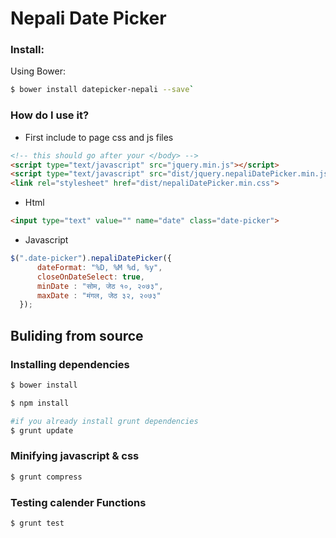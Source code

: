 # Nepali Date Picker

### Install:

Using Bower: 
``` bash
$ bower install datepicker-nepali --save`
```

### How do I use it?
- First include to page css and js files
``` html
<!-- this should go after your </body> -->
<script type="text/javascript" src="jquery.min.js"></script>
<script type="text/javascript" src="dist/jquery.nepaliDatePicker.min.js"></script>
<link rel="stylesheet" href="dist/nepaliDatePicker.min.css">
```
- Html
``` html
<input type="text" value="" name="date" class="date-picker">
```
- Javascript
``` javascript
$(".date-picker").nepaliDatePicker({
      dateFormat: "%D, %M %d, %y",
      closeOnDateSelect: true,
      minDate : "सोम, जेठ १०, २०७३",
      maxDate : "मंगल, जेठ ३२, २०७३"
  });
```

## Buliding from source

### Installing dependencies
``` bash
$ bower install

$ npm install

#if you already install grunt dependencies
$ grunt update
```
 
 ### Minifying javascript & css
 ``` bash
 $ grunt compress
 ```
 
 ### Testing calender Functions
  ``` bash
  $ grunt test
  ```
 
 
